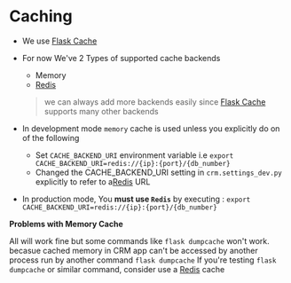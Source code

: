 # Caching

- We use [Flask Cache](https://pythonhosted.org/Flask-Cache/)
- For now We've 2 Types of supported cache backends
    - Memory
    - [Redis](https://redis.io/)

    > we can always add more backends easily since [Flask Cache](https://pythonhosted.org/Flask-Cache/) supports many other backends

- In development mode `memory` cache is used unless you explicitly do on of the following
    - Set `CACHE_BACKEND_URI` environment variable i.e `export CACHE_BACKEND_URI=redis://{ip}:{port}/{db_number}`
    - Changed the CACHE_BACKEND_URI setting in `crm.settings_dev.py` explicitly to refer to a[Redis](https://redis.io/) URL

- In production mode, You **must use `Redis`** by executing : ``export CACHE_BACKEND_URI=redis://{ip}:{port}/{db_number}``

**Problems with Memory Cache**

All will work fine but some commands like `flask dumpcache` won't work.
becasue cached memory in CRM app can't be accessed by another process run by another command `flask dumpcache`
If you're testing `flask dumpcache` or similar command, consider use a [Redis](https://redis.io/) cache
